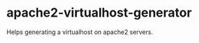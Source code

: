 apache2-virtualhost-generator
=============================

Helps generating a virtualhost on apache2 servers.
